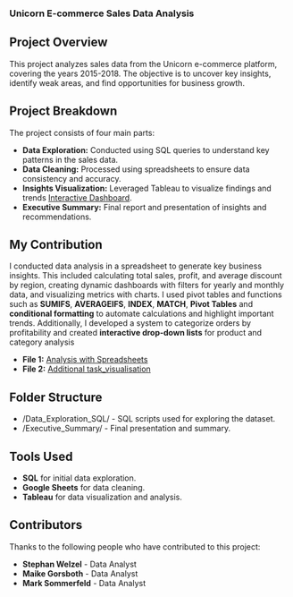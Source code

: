 ### Unicorn E-commerce Sales Data Analysis
## Project Overview
This project analyzes sales data from the Unicorn e-commerce platform, covering the years 2015-2018. The objective is to uncover key insights, identify weak areas, and find opportunities for business growth.

## Project Breakdown
The project consists of four main parts:

- **Data Exploration:** Conducted using SQL queries to understand key patterns in the sales data.
- **Data Cleaning:** Processed using spreadsheets to ensure data consistency and accuracy.
- **Insights Visualization:** Leveraged Tableau to visualize findings and trends [Interactive Dashboard](https://public.tableau.com/app/profile/maike.gorsboth/viz/UnicornProfitsandLosses2015-2018/Dashboard2#1).
- **Executive Summary:** Final report and presentation of insights and recommendations.
  
## My Contribution
I conducted data analysis in a spreadsheet to generate key business insights. This included calculating total sales, profit, and average discount by region, creating dynamic dashboards with filters for yearly and monthly data, and visualizing metrics with charts. I used pivot tables and functions such as **SUMIFS**, **AVERAGEIFS**, **INDEX**, **MATCH**, **Pivot Tables** and **conditional formatting** to automate calculations and highlight important trends. Additionally, I developed a system to categorize orders by profitability and created **interactive drop-down lists** for product and category analysis
- **File 1:** [Analysis with Spreadsheets](https://docs.google.com/spreadsheets/d/1tGK0-I5raPWtToBlQM-WTpoRiqfUcH-0lf1mz-YlqO8/edit?usp=sharing)
- **File 2:** [Additional task_visualisation](https://docs.google.com/spreadsheets/d/1i5P4jmJ3J7_Bynd4Bw1tRGmX8GIYPass0QORqvWLVJg/edit?usp=sharing)

## Folder Structure
- /Data_Exploration_SQL/ - SQL scripts used for exploring the dataset.
- /Executive_Summary/ - Final presentation and summary.

## Tools Used
- **SQL** for initial data exploration.
- **Google Sheets** for data cleaning.
- **Tableau** for data visualization and analysis.

## Contributors
Thanks to the following people who have contributed to this project:

- **Stephan Welzel** - Data Analyst
- **Maike Gorsboth** - Data Analyst
- **Mark Sommerfeld** - Data Analyst
  
